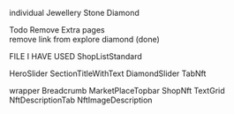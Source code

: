 individual Jewellery
Stone Diamond

Todo
Remove Extra pages  
remove link from explore diamond (done)

FILE I HAVE USED
ShopListStandard

HeroSlider
SectionTitleWithText
DiamondSlider
TabNft

wrapper
Breadcrumb
MarketPlaceTopbar
ShopNft
TextGrid
NftDescriptionTab
NftImageDescription
